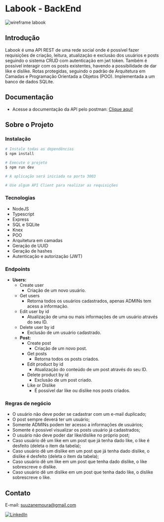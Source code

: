 # Labook - BackEnd

![wireframe labook](https://user-images.githubusercontent.com/29845719/216036534-2b3dfb48-7782-411a-bffd-36245b78594e.png)

## Introdução

Labook é uma API REST de uma rede social onde é possível fazer requisições de criação, leitura, atualização e exclusão dos usuários e posts seguindo o sistema CRUD com autenticação em jwt token. Também é possível interagir com os posts existentes, havendo a possibilidade de dar like e dislike. Rotas protegidas, seguindo o padrão de Arquitetura em Camadas e Programação Orientada a Objetos (POO). Implementada a um banco de dados SQLite.

## Documentação

- Acesse a documentação da API pelo postman: [Clique aqui!](https://documenter.getpostman.com/view/25826545/2s93eYUBv6)

## Sobre o Projeto

### Instalação

```bash
# Instale todas as dependências
$ npm install

# Execute o projeto
$ npm run dev

# A aplicação será iniciada na porta 3003

# Use algum API Client para realizar as requisições
```

### Tecnologias

- NodeJS
- Typescript
- Express
- SQL e SQLite
- Knex
- POO
- Arquitetura em camadas
- Geração de UUID
- Geração de hashes
- Autenticação e autorização (JWT)

### Endpoints

- **Users:**
  - Create user
    - Criação de um novo usuário.
  - Get users
    - Retorna todos os usuários cadastrados, apenas ADMINs tem acess a informação.
  - Edit user by id
    - Atualização de uma ou mais informações de um usuário através do seu ID.
  - Delete user by id
    - Exclusão de um usuário cadastrado.
  - **Post:**
    - Create post
      - Criação de um novo post.
    - Get posts
      - Retorna todos os posts criados.
    - Edit product by id
      - Atualização do conteúdo de um post através do seu ID.
    - Delete product by id
      - Exclusão de um post criado.
    - Like or Dislike
      - É possível dar like ou dislike nos posts criados.

### Regras de negócio

- O usuário não deve poder se cadastrar com um e-mail duplicado;
- O post sempre deverá ter um usuário;
- Somente ADMINs podem ter acesso a informações de usuários;
- Somente é possível visualizar os posts usuário já cadastrados;
- O usuário não deve poder dar like/dislike no próprio post;
- Caso usuário dê um like em um post que já tenha dado like, o like é desfeito (deleta o item da tabela);
- Caso usuário dê um dislike em um post que já tenha dado dislike, o dislike é desfeito (deleta o item da tabela);
- Caso usuário dê um like em um post que tenha dado dislike, o like sobrescreve o dislike.
- Caso usuário dê um dislike em um post que tenha dado like, o dislike sobrescreve o like.

## Contato

E-mail: suuzanemoura@gmail.com

[![LinkedIn](https://img.shields.io/badge/LinkedIn-0077B5?style=for-the-badge&logo=linkedin&logoColor=white)](https://www.linkedin.com/in/suuzanemoura/)
